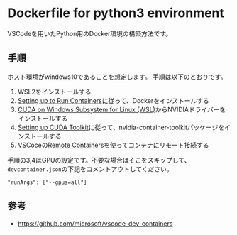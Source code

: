 # Dockerfile for python3 environment
VSCodeを用いたPython用のDocker環境の構築方法です。

## 手順
ホスト環境がwindows10であることを想定します。
手順は以下のとおりです。
1. WSL2をインストールする
1. [Setting up to Run Containers](https://docs.nvidia.com/cuda/wsl-user-guide/index.html#setting-containers)に従って、Dockerをインストールする
1. [CUDA on Windows Subsystem for Linux (WSL)](https://developer.nvidia.com/cuda/wsl)からNVIDIAドライバーをインストールする
1. [Setting up CUDA Toolkit](https://docs.nvidia.com/cuda/wsl-user-guide/index.html#running-cuda)に従って、nvidia-container-toolkitパッケージをインストールする
1. VSCoceの[Remote Containers](https://code.visualstudio.com/docs/remote/containers)を使ってコンテナにリモート接続する

手順の3,4はGPUの設定です。不要な場合はそこをスキップして、`devcontainer.json`の下記をコメントアウトしてください。
```
"runArgs": ["--gpus=all"]
```

## 参考
- https://github.com/microsoft/vscode-dev-containers